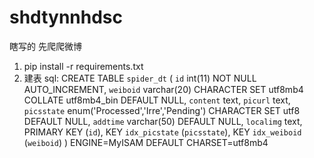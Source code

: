 # shdtynnhdsc
瞎写的 先爬爬微博

1. pip install -r requirements.txt
2. 建表 sql:
CREATE TABLE `spider_dt` (
  `id` int(11) NOT NULL AUTO_INCREMENT,
  `weiboid` varchar(20) CHARACTER SET utf8mb4 COLLATE utf8mb4_bin DEFAULT NULL,
  `content` text,
  `picurl` text,
  `picsstate` enum('Processed','Irre','Pending') CHARACTER SET utf8 DEFAULT NULL,
  `addtime` varchar(50) DEFAULT NULL,
  `localimg` text,
  PRIMARY KEY (`id`),
  KEY `idx_picstate` (`picsstate`),
  KEY `idx_weiboid` (`weiboid`)
) ENGINE=MyISAM DEFAULT CHARSET=utf8mb4
